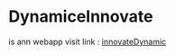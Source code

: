 # DynamiceInnovate
is ann webapp
visit link : [innovateDynamic](https://dramdani.github.io/DynamiceInnovate/)
